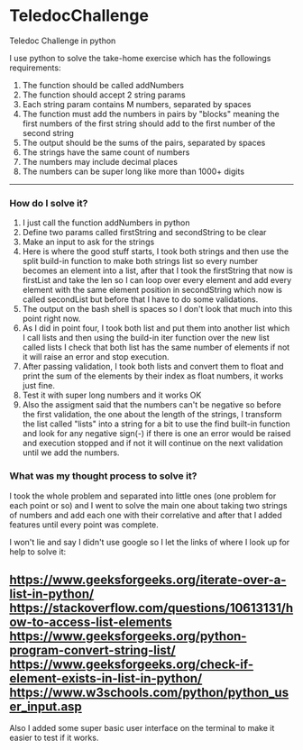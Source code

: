 # TeledocChallenge
Teledoc Challenge in python

I use python to solve the take-home exercise which has the followings requirements:

1. The function should be called addNumbers
2. The function should accept 2 string params
3. Each string param contains M numbers, separated by spaces
4. The function must add the numbers in pairs by "blocks" meaning the first numbers of the first string should add to the first number of the second string
5. The output should be the sums of the pairs, separated by spaces
6. The strings have the same count of numbers
7. The numbers may include decimal places
8. The numbers can be super long like more than 1000+ digits

---

### How do I solve it?

1. I just call the function addNumbers in python
2. Define two params called firstString and secondString to be clear
3. Make an input to ask for the strings
4. Here is where the good stuff starts, I took both strings and then use the split build-in function to make both strings list so every number becomes an element into a list, after that I took the firstString that now is firstList and take the len so I can loop over every element and add every element with the same element position in secondString which now is called secondList but before that I have to do some validations.
5. The output on the bash shell is spaces so I don't look that much into this point right now.
6. As I did in point four, I took both list and put them into another list which I call lists and then using the build-in iter function over the new list called lists I check that both list has the same number of elements if not it will raise an error and stop execution.
7. After passing validation, I took both lists and convert them to float and print the sum of the elements by their index as float numbers, it works just fine.
8. Test it with super long numbers and it works OK
9. Also the assigment said that the numbers can't be negative so before the first validation, the one about the length of the strings, I transform the list called "lists" into a string for a bit to use the find built-in function and look for any negative sign(-) if there is one an error would be raised and execution stopped and if not it will continue on the next validation until we add the numbers.

### What was my thought process to solve it?

I took the whole problem and separated into little ones (one problem for each point or so) and I went to solve the main one about taking two strings of numbers and add each one with their correlative and after that I added features until every point was complete.

I won't lie and say I didn't use google so I let the links of where I look up for help to solve it:

https://www.geeksforgeeks.org/iterate-over-a-list-in-python/
https://stackoverflow.com/questions/10613131/how-to-access-list-elements
https://www.geeksforgeeks.org/python-program-convert-string-list/
https://www.geeksforgeeks.org/check-if-element-exists-in-list-in-python/
https://www.w3schools.com/python/python_user_input.asp
---
Also I added some super basic user interface on the terminal to make it easier to test if it works.